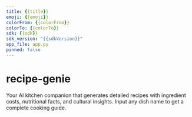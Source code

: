 ```yaml
---
title: {{title}}
emoji: {{emoji}}
colorFrom: {{colorFrom}}
colorTo: {{colorTo}}
sdk: {{sdk}}
sdk_version: "{{sdkVersion}}"
app_file: app.py
pinned: false
---
```

# recipe-genie
Your AI kitchen companion that generates detailed recipes with ingredient costs, nutritional facts, and cultural insights. Input any dish name to get a complete cooking guide.
